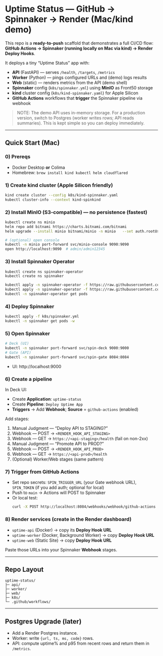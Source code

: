 # Uptime Status — GitHub → Spinnaker → Render (Mac/kind demo)

This repo is a **ready-to-push** scaffold that demonstrates a full CI/CD flow:
**GitHub Actions → Spinnaker (running locally on Mac via kind) → Render Deploy Hooks**.

It deploys a tiny “Uptime Status” app with:
- **API** (FastAPI) — serves `/health`, `/targets`, `/metrics`
- **Worker** (Python) — pings configured URLs and (demo) logs results
- **Web** (static) — renders metrics from the API (demo shell)
- **Spinnaker** config (`k8s/spinnaker.yml`) using **MinIO** as Front50 storage
- **kind** cluster config (`k8s/kind-spinnaker.yaml`) for Apple Silicon
- **GitHub Actions** workflows that **trigger** the Spinnaker pipeline via webhook

> NOTE: The demo API uses in-memory storage. For a production version, switch to Postgres
> (worker writes rows; API reads summaries). This is kept simple so you can deploy immediately.

---

## Quick Start (Mac)

### 0) Prereqs
- Docker Desktop **or** Colima
- Homebrew: `brew install kind kubectl helm cloudflared`

### 1) Create kind cluster (Apple Silicon friendly)
```bash
kind create cluster --config k8s/kind-spinnaker.yaml
kubectl cluster-info --context kind-spinkind
```

### 2) Install MinIO (S3-compatible) — no persistence (fastest)
```bash
kubectl create ns minio
helm repo add bitnami https://charts.bitnami.com/bitnami
helm upgrade --install minio bitnami/minio -n minio   --set auth.rootUser=admin   --set auth.rootPassword=admin12345   --set defaultBuckets=spinnaker   --set mode=standalone   --set replicaCount=1   --set persistence.enabled=false

# (optional) open console
kubectl -n minio port-forward svc/minio-console 9090:9090
open http://localhost:9090  # admin/admin12345
```

### 3) Install Spinnaker Operator
```bash
kubectl create ns spinnaker-operator
kubectl create ns spinnaker

kubectl apply -n spinnaker-operator -f https://raw.githubusercontent.com/armory/spinnaker-operator/master/deploy/crds/all-crds.yaml
kubectl apply -n spinnaker-operator -f https://raw.githubusercontent.com/armory/spinnaker-operator/master/deploy/operator/armory-operator.yaml
kubectl -n spinnaker-operator get pods
```

### 4) Deploy Spinnaker
```bash
kubectl apply -f k8s/spinnaker.yml
kubectl -n spinnaker get pods -w
```

### 5) Open Spinnaker
```bash
# Deck (UI)
kubectl -n spinnaker port-forward svc/spin-deck 9000:9000
# Gate (API)
kubectl -n spinnaker port-forward svc/spin-gate 8084:8084
```
- UI: http://localhost:9000

### 6) Create a pipeline
In Deck UI:
- Create **Application**: `uptime-status`
- Create **Pipeline**: `Deploy Uptime App`
- **Triggers** → Add **Webhook**; **Source** = `github-actions` (enabled)

Add stages:
1. Manual Judgment — “Deploy API to STAGING?”
2. Webhook — POST → `<RENDER_HOOK_API_STAGING>`
3. Webhook — GET → `https://<api-staging>/health` (fail on non-2xx)
4. Manual Judgment — “Promote API to PROD?”
5. Webhook — POST → `<RENDER_HOOK_API_PROD>`
6. Webhook — GET → `https://<api-prod>/health`
7. (Optional) Worker/Web stages (same pattern)

### 7) Trigger from GitHub Actions
- Set repo secrets: `SPIN_TRIGGER_URL` (your Gate webhook URL), `SPIN_TOKEN` (if you add auth; optional for local)
- Push to `main` → Actions will POST to Spinnaker
- Or local test:  
  ```bash
  curl -X POST http://localhost:8084/webhooks/webhook/github-actions     -H 'Content-Type: application/json'     -d '{"hello":"world"}'
  ```

### 8) Render services (create in the Render dashboard)
- `uptime-api` (Docker) → copy its **Deploy Hook URL**
- `uptime-worker` (Docker, Background Worker) → copy **Deploy Hook URL**
- `uptime-web` (Static Site) → copy **Deploy Hook URL**

Paste those URLs into your Spinnaker **Webhook** stages.

---

## Repo Layout

```
uptime-status/
├─ api/
├─ worker/
├─ web/
├─ k8s/
└─ .github/workflows/
```

---

## Postgres Upgrade (later)

- Add a Render Postgres instance.
- Worker: write `{url, ts, ms, code}` rows.
- API: compute uptime% and p95 from recent rows and return them in `/metrics`.

